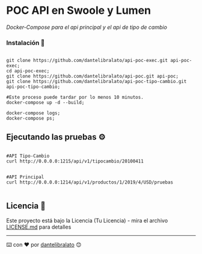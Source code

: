 # POC API en Swoole y Lumen

_Docker-Compose para el api principal y el api de tipo de cambio_


### Instalación 🔧

```

git clone https://github.com/dantelibralato/api-poc-exec.git api-poc-exec;
cd api-poc-exec;
git clone https://github.com/dantelibralato/api-poc.git api-poc;
git clone https://github.com/dantelibralato/api-poc-tipo-cambio.git api-poc-tipo-cambio;

#Este proceso puede tardar por lo menos 10 minutos.
docker-compose up -d --build;

docker-compose logs;
docker-compose ps;

```


## Ejecutando las pruebas ⚙️


```

#API Tipo-Cambio
curl http://0.0.0.0:1215/api/v1/tipocambio/20100411


#API Principal
curl http://0.0.0.0:1214/api/v1/productos/1/2019/4/USD/pruebas


```


## Licencia 📄

Este proyecto está bajo la Licencia (Tu Licencia) - mira el archivo [LICENSE.md](LICENSE.md) para detalles



---
⌨️ con ❤️ por [dantelibralato](https://github.com/dantelibralato) 😊

